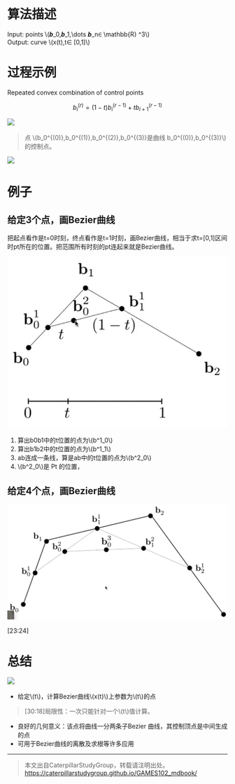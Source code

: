 # 算法描述   
    
Input: points  \\(𝒃_0,𝒃_1,\dots 𝒃_n∈ \mathbb{R} ^3\\)       
Output: curve \\(x(t),t∈ [0,1]\\)    


# 过程示例    

Repeated convex combination of control points   

$$
b_i^{(r)}=(1-t)b_i^{(r-1)}+tb_{i+1}^{(r-1)}
$$

![](../assets/B曲2-2.png) 

> 点 \\(b_0^{(0)},b_0^{(1)},b_0^{(2)},b_0^{(3)}是曲线 b_0^{(0)},b_0^{(3)}\\)的控制点。    

![](../assets/B曲-23-1.png)   

# 例子

## 给定3个点，画Bezier曲线

把起点看作是t=0时刻，终点看作是t=1时刻，画Bezier曲线，相当于求t=[0,1]区间时pt所在的位置。把范围所有时刻的pt连起来就是Bezier曲线。

![](../assets/DeCastelijau_2.PNG)

1. 算出b0b1中的t位置的点为\\(b^1_0\\)  
2. 算出b1b2中的t位置的点为\\(b^1_1\\)  
3. ab连成一条线，算是ab中的t位置的点为\\(b^2_0\\)  
4. \\(b^2_0\\)是 Pt 的位置，

## 给定4个点，画Bezier曲线

![](../assets/DeCastelijau_1.PNG)

[23:24]

# 总结   

![](../assets/B曲-27.png)   

* 给定\\(t\\)，计算Bezier曲线\\(x(t)\\)上参数为\\(t\\)的点    

> [30:18]局限性：一次只能针对一个\\(t\\)值计算。    

* 良好的几何意义：该点将曲线一分两条子Bezier 曲线，其控制顶点是中间生成的点    
* 可用于Bezier曲线的离散及求根等许多应用    

---  

> 本文出自CaterpillarStudyGroup，转载请注明出处。
https://caterpillarstudygroup.github.io/GAMES102_mdbook/


